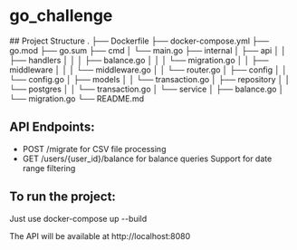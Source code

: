 # go_challenge

## Project Structure
.
├── Dockerfile
├── docker-compose.yml
├── go.mod
├── go.sum
├── cmd
│   └── main.go
├── internal
│   ├── api
│   │   ├── handlers
│   │   │   ├── balance.go
│   │   │   └── migration.go
│   │   ├── middleware
│   │   │   └── middleware.go
│   │   └── router.go
│   ├── config
│   │   └── config.go
│   ├── models
│   │   └── transaction.go
│   ├── repository
│   │   └── postgres
│   │       └── transaction.go
│   └── service
│       ├── balance.go
│       └── migration.go
└── README.md

## API Endpoints:

- POST /migrate for CSV file processing
- GET /users/{user_id}/balance for balance queries
Support for date range filtering

## To run the project:

Just use docker-compose up --build

The API will be available at http://localhost:8080